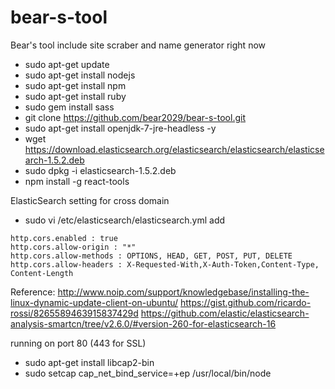 # bear-s-tool
Bear's tool include site scraber and name generator right now
- sudo apt-get update
- sudo apt-get install nodejs
- sudo apt-get install npm
- sudo apt-get install ruby
- sudo gem install sass 
- git clone https://github.com/bear2029/bear-s-tool.git
- sudo apt-get install openjdk-7-jre-headless -y
- wget https://download.elasticsearch.org/elasticsearch/elasticsearch/elasticsearch-1.5.2.deb
- sudo dpkg -i elasticsearch-1.5.2.deb
- npm install -g react-tools
 
ElasticSearch setting
for cross domain
- sudo vi /etc/elasticsearch/elasticsearch.yml
add
```
http.cors.enabled : true
http.cors.allow-origin : "*"
http.cors.allow-methods : OPTIONS, HEAD, GET, POST, PUT, DELETE
http.cors.allow-headers : X-Requested-With,X-Auth-Token,Content-Type, Content-Length
```
Reference:
http://www.noip.com/support/knowledgebase/installing-the-linux-dynamic-update-client-on-ubuntu/
https://gist.github.com/ricardo-rossi/8265589463915837429d
https://github.com/elastic/elasticsearch-analysis-smartcn/tree/v2.6.0/#version-260-for-elasticsearch-16

running on port 80 (443 for SSL)
- sudo apt-get install libcap2-bin
- sudo setcap cap_net_bind_service=+ep /usr/local/bin/node
